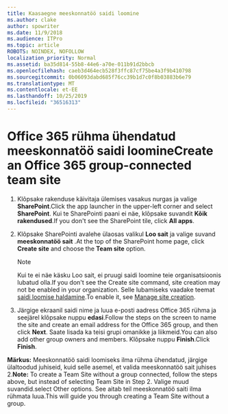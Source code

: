 ```yaml
---
title: Kaasaegne meeskonnatöö saidi loomine
ms.author: clake
author: spowriter
ms.date: 11/9/2018
ms.audience: ITPro
ms.topic: article
ROBOTS: NOINDEX, NOFOLLOW
localization_priority: Normal
ms.assetid: ba35d814-55b8-44e6-a70e-011b91d2bbcb
ms.openlocfilehash: caeb3d464ecb528f3ffc87cf75be4a3f9b410798
ms.sourcegitcommit: 0b06093dabd685f76cc39b1d7c0f8b03883b6e79
ms.translationtype: MT
ms.contentlocale: et-EE
ms.lasthandoff: 10/25/2019
ms.locfileid: "36516313"
---
```

# <a name="create-an-office-365-group-connected-team-site"></a><span data-ttu-id="2b0ca-102">Office 365 rühma ühendatud meeskonnatöö saidi loomine</span><span class="sxs-lookup"><span data-stu-id="2b0ca-102">Create an Office 365 group-connected team site</span></span>

1. <span data-ttu-id="2b0ca-103">Klõpsake rakenduse käivitaja ülemises vasakus nurgas ja valige **SharePoint**.</span><span class="sxs-lookup"><span data-stu-id="2b0ca-103">Click the app launcher in the upper-left corner and select **SharePoint**.</span></span> <span data-ttu-id="2b0ca-104">Kui te SharePointi paani ei näe, klõpsake suvandit **Kõik rakendused**.</span><span class="sxs-lookup"><span data-stu-id="2b0ca-104">If you don't see the SharePoint tile, click **All apps**.</span></span>
    
2. <span data-ttu-id="2b0ca-105">Klõpsake SharePointi avalehe ülaosas valikul **Loo sait** ja valige suvand **meeskonnatöö sait** .</span><span class="sxs-lookup"><span data-stu-id="2b0ca-105">At the top of the SharePoint home page, click **Create site** and choose the **Team site** option.</span></span> 
    
    > [!NOTE]
    > <span data-ttu-id="2b0ca-106">Kui te ei näe käsku Loo sait, ei pruugi saidi loomine teie organisatsioonis lubatud olla.</span><span class="sxs-lookup"><span data-stu-id="2b0ca-106">If you don't see the Create site command, site creation may not be enabled in your organization.</span></span> <span data-ttu-id="2b0ca-107">Selle lubamiseks vaadake teemat [saidi loomise haldamine](https://go.microsoft.com/fwlink/?linkid=2009644).</span><span class="sxs-lookup"><span data-stu-id="2b0ca-107">To enable it, see [Manage site creation](https://go.microsoft.com/fwlink/?linkid=2009644).</span></span> 
  
3. <span data-ttu-id="2b0ca-108">Järgige ekraanil saidi nime ja luua e-posti aadress Office 365 rühma ja seejärel klõpsake nuppu **edasi**.</span><span class="sxs-lookup"><span data-stu-id="2b0ca-108">Follow the steps on the screen to name the site and create an email address for the Office 365 group, and then click **Next**.</span></span> <span data-ttu-id="2b0ca-109">Saate lisada ka teisi grupi omanikke ja liikmeid.</span><span class="sxs-lookup"><span data-stu-id="2b0ca-109">You can also add other group owners and members.</span></span> <span data-ttu-id="2b0ca-110">Klõpsake nuppu **Finish**.</span><span class="sxs-lookup"><span data-stu-id="2b0ca-110">Click **Finish**.</span></span>
  
 <span data-ttu-id="2b0ca-111">**Märkus:** Meeskonnatöö saidi loomiseks ilma rühma ühendatud, järgige ülaltoodud juhiseid, kuid selle asemel, et valida meeskonnatöö sait juhises 2.</span><span class="sxs-lookup"><span data-stu-id="2b0ca-111">**Note:** To create a Team Site without a group connected, follow the steps above, but instead of selecting Team Site in Step 2.</span></span> <span data-ttu-id="2b0ca-112">Valige muud suvandid.</span><span class="sxs-lookup"><span data-stu-id="2b0ca-112">select Other options.</span></span> <span data-ttu-id="2b0ca-113">See aitab teil meeskonnatöö saiti ilma rühmata luua.</span><span class="sxs-lookup"><span data-stu-id="2b0ca-113">This will guide you through creating a Team Site without a group.</span></span> 
    

